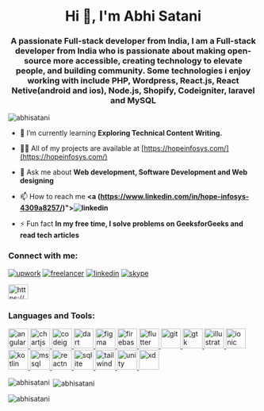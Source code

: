<h1 align="center">Hi 👋, I'm Abhi Satani</h1>
<h3 align="center">A passionate Full-stack developer from India, I am a Full-stack developer from India who is passionate about making open-source more accessible, creating technology to elevate people, and building community. Some technologies i enjoy working with include PHP, Wordpress, React.js, React Netive(android and ios), Node.js, Shopify, Codeigniter, laravel and MySQL</h3>

<p align="left"> <img src="https://komarev.com/ghpvc/?username=abhisatani&label=Profile%20views&color=0e75b6&style=flat" alt="abhisatani" /> </p>

- 🌱 I’m currently learning **Exploring Technical Content Writing.**

- 👨‍💻 All of my projects are available at [https://hopeinfosys.com/](https://hopeinfosys.com/)

- 💬 Ask me about **Web development, Software Development and Web designing**

- 📫 How to reach me **<a (https://www.linkedin.com/in/hope-infosys-4309a8257/)"><img src="https://camo.githubusercontent.com/10fcc3fc61bbf146537c4f6f5a59a340bd9d030a583f74cce7123bb1faba08b0/68747470733a2f2f696d672e736869656c64732e696f2f62616467652f6c696e6b6564696e2d3041363643323f7374796c653d666f722d7468652d6261646765266c6f676f3d6c696e6b6564696e266c6f676f436f6c6f723d7768697465" alt="linkedin" data-canonical-src="https://img.shields.io/badge/linkedin-0A66C2?style=for-the-badge&amp;logo=linkedin&amp;logoColor=white" style="max-width: 100%;"></a>**

- ⚡ Fun fact **In my free time, I solve problems on GeeksforGeeks and read tech articles**

<h3 align="left">Connect with me:</h3>
<p dir="auto"><a href="https://www.upwork.com/freelancers/~01b2804f8f794a5361" rel="nofollow"><img src="https://camo.githubusercontent.com/34eef8108e05e9ea797a8c96d9c591c8c20f62d14991e816a3cf5249144f1e4a/68747470733a2f2f696d672e736869656c64732e696f2f62616467652f7570776f726b5f70726f66696c652d303031323f7374796c653d666f722d7468652d6261646765266c6f676f3d6b6f2d6669266c6f676f436f6c6f723d7768697465" alt="upwork" data-canonical-src="https://img.shields.io/badge/upwork_profile-0012?style=for-the-badge&amp;logo=ko-fi&amp;logoColor=white" style="max-width: 100%;"></a>
<a href="https://www.freelancer.in/u/evadevlopers" rel="nofollow"><img src="https://camo.githubusercontent.com/9ef3859c038ea93c2a840cb58d9613ef4330211f3a739a700344c24827b38297/68747470733a2f2f696d672e736869656c64732e696f2f62616467652f667265656c616e6365722d3144413146323f7374796c653d666f722d7468652d6261646765266c6f676f3d667265656c616e636572266c6f676f436f6c6f723d7768697465" alt="freelancer" data-canonical-src="https://img.shields.io/badge/freelancer-1DA1F2?style=for-the-badge&amp;logo=freelancer&amp;logoColor=white" style="max-width: 100%;"></a>
<a href="https://www.linkedin.com/in/kanani-kirti-5210b863/" rel="nofollow"><img src="https://camo.githubusercontent.com/10fcc3fc61bbf146537c4f6f5a59a340bd9d030a583f74cce7123bb1faba08b0/68747470733a2f2f696d672e736869656c64732e696f2f62616467652f6c696e6b6564696e2d3041363643323f7374796c653d666f722d7468652d6261646765266c6f676f3d6c696e6b6564696e266c6f676f436f6c6f723d7768697465" alt="linkedin" data-canonical-src="https://img.shields.io/badge/linkedin-0A66C2?style=for-the-badge&amp;logo=linkedin&amp;logoColor=white" style="max-width: 100%;"></a>
<a href="/kirtikanani/kirtikanani/blob/mains/kirti.kanani2"><img src="https://camo.githubusercontent.com/2a02f4054fd67efa5bd365a300595e4c1fe8638a9f353f27dd881aee0c2dd4ef/68747470733a2f2f696d672e736869656c64732e696f2f62616467652f736b7970652d3144413146323f7374796c653d666f722d7468652d6261646765266c6f676f3d74776974746572266c6f676f436f6c6f723d7768697465" alt="skype" data-canonical-src="https://img.shields.io/badge/skype-1DA1F2?style=for-the-badge&amp;logo=twitter&amp;logoColor=white" style="max-width: 100%;"></a></p>

<p align="left">
<a href="https://linkedin.com/in/https://www.linkedin.com/in/hope-infosys-4309a8257/" target="blank"><img align="center" src="https://raw.githubusercontent.com/rahuldkjain/github-profile-readme-generator/master/src/images/icons/Social/linked-in-alt.svg" alt="https://www.linkedin.com/in/hope-infosys-4309a8257/" height="30" width="40" /></a>
</p>

<h3 align="left">Languages and Tools:</h3>
<p align="left"> <a href="https://angular.io" target="_blank" rel="noreferrer"> <img src="https://angular.io/assets/images/logos/angular/angular.svg" alt="angular" width="40" height="40"/> </a> <a href="https://www.chartjs.org" target="_blank" rel="noreferrer"> <img src="https://www.chartjs.org/media/logo-title.svg" alt="chartjs" width="40" height="40"/> </a> <a href="https://codeigniter.com" target="_blank" rel="noreferrer"> <img src="https://cdn.worldvectorlogo.com/logos/codeigniter.svg" alt="codeigniter" width="40" height="40"/> </a> <a href="https://dart.dev" target="_blank" rel="noreferrer"> <img src="https://www.vectorlogo.zone/logos/dartlang/dartlang-icon.svg" alt="dart" width="40" height="40"/> </a> <a href="https://www.figma.com/" target="_blank" rel="noreferrer"> <img src="https://www.vectorlogo.zone/logos/figma/figma-icon.svg" alt="figma" width="40" height="40"/> </a> <a href="https://firebase.google.com/" target="_blank" rel="noreferrer"> <img src="https://www.vectorlogo.zone/logos/firebase/firebase-icon.svg" alt="firebase" width="40" height="40"/> </a> <a href="https://flutter.dev" target="_blank" rel="noreferrer"> <img src="https://www.vectorlogo.zone/logos/flutterio/flutterio-icon.svg" alt="flutter" width="40" height="40"/> </a> <a href="https://git-scm.com/" target="_blank" rel="noreferrer"> <img src="https://www.vectorlogo.zone/logos/git-scm/git-scm-icon.svg" alt="git" width="40" height="40"/> </a> <a href="https://www.gtk.org/" target="_blank" rel="noreferrer"> <img src="https://upload.wikimedia.org/wikipedia/commons/7/71/GTK_logo.svg" alt="gtk" width="40" height="40"/> </a> <a href="https://www.adobe.com/in/products/illustrator.html" target="_blank" rel="noreferrer"> <img src="https://www.vectorlogo.zone/logos/adobe_illustrator/adobe_illustrator-icon.svg" alt="illustrator" width="40" height="40"/> </a> <a href="https://ionicframework.com" target="_blank" rel="noreferrer"> <img src="https://upload.wikimedia.org/wikipedia/commons/d/d1/Ionic_Logo.svg" alt="ionic" width="40" height="40"/> </a> <a href="https://kotlinlang.org" target="_blank" rel="noreferrer"> <img src="https://www.vectorlogo.zone/logos/kotlinlang/kotlinlang-icon.svg" alt="kotlin" width="40" height="40"/> </a> <a href="https://www.microsoft.com/en-us/sql-server" target="_blank" rel="noreferrer"> <img src="https://www.svgrepo.com/show/303229/microsoft-sql-server-logo.svg" alt="mssql" width="40" height="40"/> </a> <a href="https://reactnative.dev/" target="_blank" rel="noreferrer"> <img src="https://reactnative.dev/img/header_logo.svg" alt="reactnative" width="40" height="40"/> </a> <a href="https://www.sqlite.org/" target="_blank" rel="noreferrer"> <img src="https://www.vectorlogo.zone/logos/sqlite/sqlite-icon.svg" alt="sqlite" width="40" height="40"/> </a> <a href="https://tailwindcss.com/" target="_blank" rel="noreferrer"> <img src="https://www.vectorlogo.zone/logos/tailwindcss/tailwindcss-icon.svg" alt="tailwind" width="40" height="40"/> </a> <a href="https://unity.com/" target="_blank" rel="noreferrer"> <img src="https://www.vectorlogo.zone/logos/unity3d/unity3d-icon.svg" alt="unity" width="40" height="40"/> </a> <a href="https://www.adobe.com/products/xd.html" target="_blank" rel="noreferrer"> <img src="https://cdn.worldvectorlogo.com/logos/adobe-xd.svg" alt="xd" width="40" height="40"/> </a> </p>

<p><img align="left" src="https://github-readme-stats.vercel.app/api/top-langs?username=abhisatani&show_icons=true&locale=en&layout=compact" alt="abhisatani" /></p>

<p>&nbsp;<img align="center" src="https://github-readme-stats.vercel.app/api?username=abhisatani&show_icons=true&locale=en" alt="abhisatani" /></p>

<p><img align="center" src="https://github-readme-streak-stats.herokuapp.com/?user=abhisatani&" alt="abhisatani" /></p>
